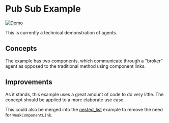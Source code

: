 # Pub Sub Example

[![Demo](https://img.shields.io/website?label=demo&url=https%3A%2F%2Fexamples.yew.rs%2Fpub_sub)](https://examples.yew.rs/pub_sub)

This is currently a technical demonstration of agents.

## Concepts

The example has two components, which communicate through a "broker" agent
as opposed to the traditional method using component links.

## Improvements

As it stands, this example uses a great amount of code to do very little.
The concept should be applied to a more elaborate use case.

This could also be merged into the [nested_list](../nested_list) example to remove the need for `WeakComponentLink`.
